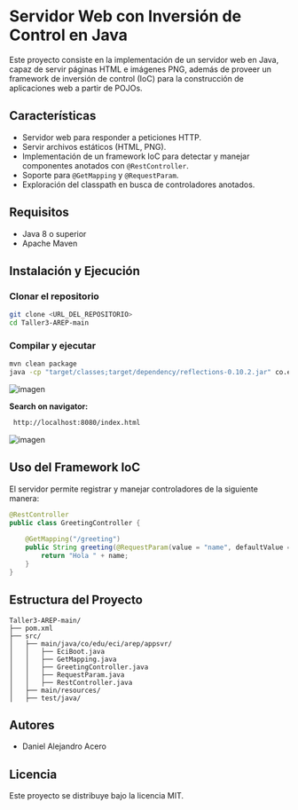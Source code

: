 # Servidor Web con Inversión de Control en Java

Este proyecto consiste en la implementación de un servidor web en Java, capaz de servir páginas HTML e imágenes PNG, además de proveer un framework de inversión de control (IoC) para la construcción de aplicaciones web a partir de POJOs.

## Características
- Servidor web para responder a peticiones HTTP.
- Servir archivos estáticos (HTML, PNG).
- Implementación de un framework IoC para detectar y manejar componentes anotados con `@RestController`.
- Soporte para `@GetMapping` y `@RequestParam`.
- Exploración del classpath en busca de controladores anotados.

## Requisitos
- Java 8 o superior
- Apache Maven

## Instalación y Ejecución
### Clonar el repositorio
```sh
git clone <URL_DEL_REPOSITORIO>
cd Taller3-AREP-main
```

### Compilar y ejecutar
```sh
mvn clean package
java -cp "target/classes;target/dependency/reflections-0.10.2.jar" co.edu.eci.framework.MicroSpringBoot co.edu.eci.framework.HelloController
```
![imagen](https://github.com/user-attachments/assets/f962a8f0-b91c-44ff-924e-e08c64f93580)

**Search on navigator:**
  ```sh
   http://localhost:8080/index.html
   ```

![imagen](https://github.com/user-attachments/assets/85636952-ff08-4e96-8bed-84c2a4a475df)

## Uso del Framework IoC
El servidor permite registrar y manejar controladores de la siguiente manera:

```java
@RestController
public class GreetingController {
    
    @GetMapping("/greeting")
    public String greeting(@RequestParam(value = "name", defaultValue = "World") String name) {
        return "Hola " + name;
    }
}
```

## Estructura del Proyecto
```
Taller3-AREP-main/
├── pom.xml
├── src/
│   ├── main/java/co/edu/eci/arep/appsvr/
│   │   ├── EciBoot.java
│   │   ├── GetMapping.java
│   │   ├── GreetingController.java
│   │   ├── RequestParam.java
│   │   ├── RestController.java
│   ├── main/resources/
│   ├── test/java/
```

## Autores
- Daniel Alejandro Acero

## Licencia
Este proyecto se distribuye bajo la licencia MIT.

